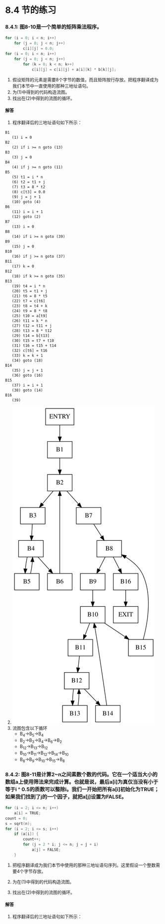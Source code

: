 # 8.4 节的练习

### 8.4.1: 图8-10是一个简单的矩阵乘法程序。

```c
for (i = 0; i < n; i++)
    for (j = 0; j < n; j++)
        c[i][j] = 0.0;
for (i = 0; i < n; i++)
    for (j = 0; j < n; j++)
        for (k = 0; k < n; k++)
            c[i][j] = c[i][j] + a[i][k] * b[k][j];
```

1. 假设矩阵的元素是需要8个字节的数值，而且矩阵按行存放。把程序翻译成为我们本节中一直使用的那种三地址语句。
2. 为(1)中得到的代码构造流图。
3. 找出在(2)中得到的流图的循环。

#### 解答

1. 程序翻译后的三地址语句如下所示：

```assembly
B1 
   (1) i = 0
B2   
   (2) if i >= n goto (13)
B3   
   (3) j = 0
B4   
   (4) if j >= n goto (11)
B5   
   (5) t1 = i * n
   (6) t2 = t1 + j
   (7) t3 = 8 * t2
   (8) c[t3] = 0.0
   (9) j = j + 1
   (10) goto (4)   
B6  
   (11) i = i + 1
   (12) goto (2)
B7   
   (13) i = 0
B8   
   (14) if i >= n goto (39)
B9   
   (15) j = 0
B10   
   (16) if j >= n goto (37)
B11   
   (17) k = 0
B12   
   (18) if k >= n goto (35)
B13   
   (19) t4 = i * n
   (20) t5 = t1 + j
   (21) t6 = 8 * t5
   (22) t7 = c[t6]
   (23) t8 = t4 + k
   (24) t9 = 8 * t8
   (25) t10 = a[t9]
   (26) t11 = k * n
   (27) t12 = t11 + j
   (28) t13 = 8 * t12
   (29) t14 = b[t13]
   (30) t15 = t7 + t10
   (31) t16 = t15 + t14
   (32) c[t6] = t16
   (33) k = k + 1
   (34) goto (18)
B14   
   (35) j = j + 1
   (36) goto (16)
B15   
   (37) i = i + 1 
   (38) goto (14)
B16   
   (39)
```

2. ![8.4.1](./assets/8.4.1.svg)
3. 流图包含以下循环
   - B<sub>4</sub>->B<sub>5</sub>->B<sub>4</sub>
   - B<sub>2</sub>->B<sub>3</sub>->B<sub>4</sub>->B<sub>6</sub>->B<sub>2</sub>
   - B<sub>12</sub>->B<sub>13</sub>->B<sub>12</sub>
   - B<sub>10</sub>->B<sub>11</sub>->B<sub>12</sub>->B<sub>14</sub>->B<sub>10</sub>
   - B<sub>8</sub>->B<sub>9</sub>->B<sub>10</sub>->B<sub>15</sub>->B<sub>8</sub>

### 8.4.2: 图8-11是计算2~n之间素数个数的代码。它在一个适当大小的数组a上使用筛法来完成计算。也就是说，最后a[i]为真仅当没有小于等于i ^ 0.5的质数可以整除i。我们一开始把所有a[i]初始化为TRUE；如果我们找到了j的一个因子，就把a[j]设置为FALSE。

```c
for (i = 2; i <= n; i++)
    a[i] = TRUE;
count = 0;
s = sqrt(n);
for (i = 2; i <= s; i++)
    if (a[i]) {
        count++;
        for (j = 2 * i; j <= n; j = j + i)
            a[j] = FALSE;
    }
```

1. 把程序翻译成为我们本节中使用的那种三地址语句序列。这里假设一个整数需要4个字节存放。

2. 为在(1)中得到的代码构造流图。

3. 找出在(2)中得到的流图的循环。

#### 解答

1. 程序翻译后的三地址语句如下所示：
